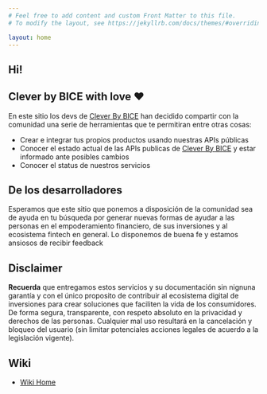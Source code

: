 ```yaml
---
# Feel free to add content and custom Front Matter to this file.
# To modify the layout, see https://jekyllrb.com/docs/themes/#overriding-theme-defaults

layout: home
---
```

## Hi!

## Clever by BICE with love ❤️

En este sitio los devs de [Clever By BICE](https://clever.cl) han decidido compartir con la comunidad
una serie de herramientas que te permitiran entre otras cosas:

- Crear e integrar tus propios productos usando nuestras APIs públicas
- Conocer el estado actual de las APIs publicas de [Clever By BICE](https://clever.cl) y estar informado ante posibles cambios
- Conocer el status de nuestros servicios

## De los desarrolladores
Esperamos que este sitio que ponemos a disposición de la comunidad sea de ayuda en tu búsqueda por generar nuevas formas de ayudar a las personas en el empoderamiento financiero, de sus inversiones y al ecosistema fintech en general. 
Lo disponemos de buena fe y estamos ansiosos de recibir feedback


## Disclaimer
**Recuerda** que entregamos estos servicios y su documentación sin nignuna garantía y con el único proposito de contribuir al ecosistema digital de inversiones para crear soluciones que faciliten la vida de los consumidores. De forma segura, transparente, 
con respeto absoluto en la privacidad y derechos de las personas. Cualquier mal uso resultará en la cancelación y bloqueo del usuario (sin limitar potenciales acciones legales de acuerdo a la legislación vigente).

## Wiki

- [Wiki Home](https://github.com/clever-cl/clever-cl.github.io/wiki)
